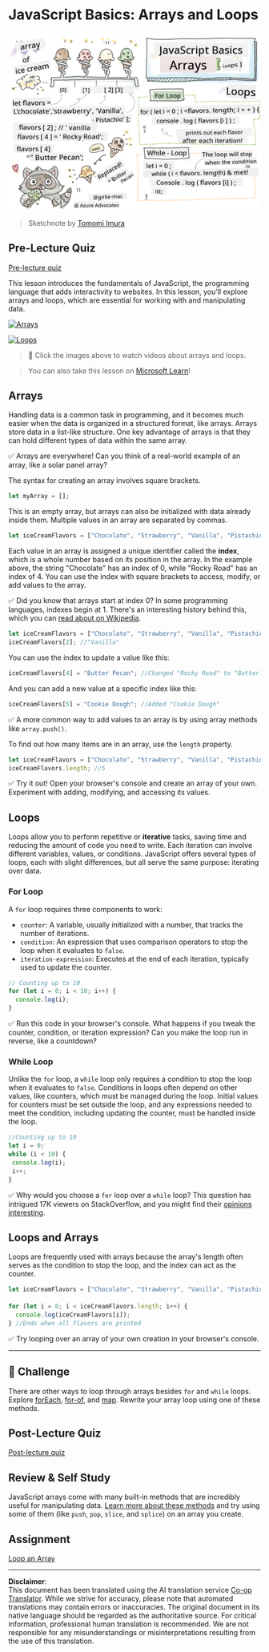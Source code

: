 <!--
CO_OP_TRANSLATOR_METADATA:
{
  "original_hash": "9029f96b0e034839c1799f4595e4bb66",
  "translation_date": "2025-08-29T13:23:48+00:00",
  "source_file": "2-js-basics/4-arrays-loops/README.md",
  "language_code": "en"
}
-->
# JavaScript Basics: Arrays and Loops

![JavaScript Basics - Arrays](../../../../translated_images/webdev101-js-arrays.439d7528b8a294558d0e4302e448d193f8ad7495cc407539cc81f1afe904b470.en.png)
> Sketchnote by [Tomomi Imura](https://twitter.com/girlie_mac)

## Pre-Lecture Quiz
[Pre-lecture quiz](https://ff-quizzes.netlify.app/web/quiz/13)

This lesson introduces the fundamentals of JavaScript, the programming language that adds interactivity to websites. In this lesson, you'll explore arrays and loops, which are essential for working with and manipulating data.

[![Arrays](https://img.youtube.com/vi/1U4qTyq02Xw/0.jpg)](https://youtube.com/watch?v=1U4qTyq02Xw "Arrays")

[![Loops](https://img.youtube.com/vi/Eeh7pxtTZ3k/0.jpg)](https://www.youtube.com/watch?v=Eeh7pxtTZ3k "Loops")

> 🎥 Click the images above to watch videos about arrays and loops.

> You can also take this lesson on [Microsoft Learn](https://docs.microsoft.com/learn/modules/web-development-101-arrays/?WT.mc_id=academic-77807-sagibbon)!

## Arrays

Handling data is a common task in programming, and it becomes much easier when the data is organized in a structured format, like arrays. Arrays store data in a list-like structure. One key advantage of arrays is that they can hold different types of data within the same array.

✅ Arrays are everywhere! Can you think of a real-world example of an array, like a solar panel array?

The syntax for creating an array involves square brackets.

```javascript
let myArray = [];
```

This is an empty array, but arrays can also be initialized with data already inside them. Multiple values in an array are separated by commas.

```javascript
let iceCreamFlavors = ["Chocolate", "Strawberry", "Vanilla", "Pistachio", "Rocky Road"];
```

Each value in an array is assigned a unique identifier called the **index**, which is a whole number based on its position in the array. In the example above, the string "Chocolate" has an index of 0, while "Rocky Road" has an index of 4. You can use the index with square brackets to access, modify, or add values to the array.

✅ Did you know that arrays start at index 0? In some programming languages, indexes begin at 1. There's an interesting history behind this, which you can [read about on Wikipedia](https://en.wikipedia.org/wiki/Zero-based_numbering).

```javascript
let iceCreamFlavors = ["Chocolate", "Strawberry", "Vanilla", "Pistachio", "Rocky Road"];
iceCreamFlavors[2]; //"Vanilla"
```

You can use the index to update a value like this:

```javascript
iceCreamFlavors[4] = "Butter Pecan"; //Changed "Rocky Road" to "Butter Pecan"
```

And you can add a new value at a specific index like this:

```javascript
iceCreamFlavors[5] = "Cookie Dough"; //Added "Cookie Dough"
```

✅ A more common way to add values to an array is by using array methods like `array.push()`.

To find out how many items are in an array, use the `length` property.

```javascript
let iceCreamFlavors = ["Chocolate", "Strawberry", "Vanilla", "Pistachio", "Rocky Road"];
iceCreamFlavors.length; //5
```

✅ Try it out! Open your browser's console and create an array of your own. Experiment with adding, modifying, and accessing its values.

## Loops

Loops allow you to perform repetitive or **iterative** tasks, saving time and reducing the amount of code you need to write. Each iteration can involve different variables, values, or conditions. JavaScript offers several types of loops, each with slight differences, but all serve the same purpose: iterating over data.

### For Loop

A `for` loop requires three components to work:
- `counter`: A variable, usually initialized with a number, that tracks the number of iterations.
- `condition`: An expression that uses comparison operators to stop the loop when it evaluates to `false`.
- `iteration-expression`: Executes at the end of each iteration, typically used to update the counter.

```javascript
// Counting up to 10
for (let i = 0; i < 10; i++) {
  console.log(i);
}
```

✅ Run this code in your browser's console. What happens if you tweak the counter, condition, or iteration expression? Can you make the loop run in reverse, like a countdown?

### While Loop

Unlike the `for` loop, a `while` loop only requires a condition to stop the loop when it evaluates to `false`. Conditions in loops often depend on other values, like counters, which must be managed during the loop. Initial values for counters must be set outside the loop, and any expressions needed to meet the condition, including updating the counter, must be handled inside the loop.

```javascript
//Counting up to 10
let i = 0;
while (i < 10) {
 console.log(i);
 i++;
}
```

✅ Why would you choose a `for` loop over a `while` loop? This question has intrigued 17K viewers on StackOverflow, and you might find their [opinions interesting](https://stackoverflow.com/questions/39969145/while-loops-vs-for-loops-in-javascript).

## Loops and Arrays

Loops are frequently used with arrays because the array's length often serves as the condition to stop the loop, and the index can act as the counter.

```javascript
let iceCreamFlavors = ["Chocolate", "Strawberry", "Vanilla", "Pistachio", "Rocky Road"];

for (let i = 0; i < iceCreamFlavors.length; i++) {
  console.log(iceCreamFlavors[i]);
} //Ends when all flavors are printed
```

✅ Try looping over an array of your own creation in your browser's console.

---

## 🚀 Challenge

There are other ways to loop through arrays besides `for` and `while` loops. Explore [forEach](https://developer.mozilla.org/docs/Web/JavaScript/Reference/Global_Objects/Array/forEach), [for-of](https://developer.mozilla.org/docs/Web/JavaScript/Reference/Statements/for...of), and [map](https://developer.mozilla.org/docs/Web/JavaScript/Reference/Global_Objects/Array/map). Rewrite your array loop using one of these methods.

## Post-Lecture Quiz
[Post-lecture quiz](https://ff-quizzes.netlify.app/web/quiz/14)

## Review & Self Study

JavaScript arrays come with many built-in methods that are incredibly useful for manipulating data. [Learn more about these methods](https://developer.mozilla.org/docs/Web/JavaScript/Reference/Global_Objects/Array) and try using some of them (like `push`, `pop`, `slice`, and `splice`) on an array you create.

## Assignment

[Loop an Array](assignment.md)

---

**Disclaimer**:  
This document has been translated using the AI translation service [Co-op Translator](https://github.com/Azure/co-op-translator). While we strive for accuracy, please note that automated translations may contain errors or inaccuracies. The original document in its native language should be regarded as the authoritative source. For critical information, professional human translation is recommended. We are not responsible for any misunderstandings or misinterpretations resulting from the use of this translation.